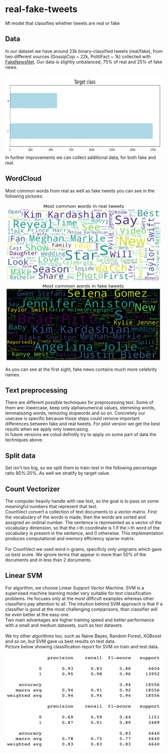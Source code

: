 # real-fake-tweets
Ml model that classifies whether tweets are real or fake

## Data
In our dataset we have around 23k binary-classified tweets (real/fake), from two different sources (GossipCop ~ 22k, PolitiFact ~ 1k) collected with [FakeNewsNet](https://github.com/KaiDMML/FakeNewsNet).
Our data is slightly unbalanced, 75% of real and 25% of fake news.
<br/><br/> <img src="https://github.com/VladimirLukovic/real-fake-tweets/blob/main/pictures/Target value plot.png" width="700" height="250">
<br/> In further improvements we can collect additional data, for both fake and real.

## WordCloud
Most common words from real as well as fake tweets you can see in the following pictures:
<br/>
<p float="left">
  <img src="https://github.com/VladimirLukovic/real-fake-tweets/blob/main/pictures/Most common words - real.png" width="500" height="250" />
  <img src="https://github.com/VladimirLukovic/real-fake-tweets/blob/main/pictures/Most common words - fake.png" width="500" height="250" /> 
</p>
As you can see at the first sight, fake news contains much more celebrity names.

## Text preprocessing
There are different possible techniques for preprocessing text. Some of them are: lowercase, keep only alphanumerical values, stemming words, lemmatazing words, removing stopwords and so on.
Concretely our usecase is specific because those steps could remove important differences between fake and real tweets. For pilot version we get the best results when we apply only lowercasing.
<br/>In future versions we colud definitly try to apply on some part of data the techniques above.

## Split data
Set isn't too big, so we split them to train-test in the following percentage ratio 80%:20%. As well we stratify by target value.

## Count Vectorizer
The computer heavily handle with raw text, so the goal is to pass on some meaningful numbers that represent that text.<br/>
CountVect convert a collection of text documents to a vector matrix. 
First the vocabulary of the words is made, then the words are sorted and assigned an ordinal number.
The sentence is represented as a vector of the vocabulary dimension, so that the i-th coordinate is 1 if the i-th word of the vocabulary is present in the sentence, and 0 otherwise.
This implementation produces computational and memory efficiency sparse matrix.<br/><br/>
For CountVect we used word n-grams, specificly only unigrams which gave us best score. We ignore terms that appear in more than 50% of the documents and in less than 2 documents.

## Linear SVM
For algorithm, we choose Linear Support Vector Machine. SVM is a supervised machine learning model very suitable for text classification problems.
He focuses only at the most difficult examples whereas other classifiers pay attention to all.
The intuition behind SVM approach is that if a classifier is good at the most challenging comparisons, than classifier will be even better at the easy one.
<br/>Two main advantages are higher training speed and better performance with a small and medium datasets, such as text datasets. 
<br/><br/>We try other algorithms too, such as Naive Bayes, Random Forest, XGBoost and so on, but SVM gave us best results on test data.
<br/>Picture below showing classification report for SVM on train and test data.
<br/><br/> <img src="https://github.com/VladimirLukovic/real-fake-tweets/blob/main/pictures/SVM_classification_report.png" width="600" height="300">
